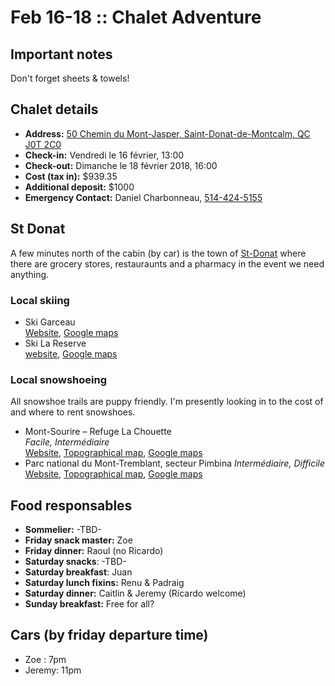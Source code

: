 # Feb 16-18 :: Chalet Adventure

## Important notes

Don't forget sheets & towels!

## Chalet details

- **Address:** [50 Chemin du Mont-Jasper, Saint-Donat-de-Montcalm, QC J0T 2C0]
- **Check-in:** Vendredi le 16 février, 13:00
- **Check-out:** Dimanche le 18 février 2018, 16:00
- **Cost (tax in):** $939.35
- **Additional deposit:** $1000
- **Emergency Contact:** Daniel Charbonneau, [514-424-5155](tel:514-424-5155)

## St Donat

A few minutes north of the cabin (by car) is the town of [St-Donat][St-Donat Google maps link] where there are grocery stores, restauraunts and a pharmacy in the event we need anything.

### Local skiing

- Ski Garceau  
  [Website][Ski Garceau website],
  [Google maps][Ski Garceau maps link]
- Ski La Reserve  
  [website][Ski La Reserve website],
  [Google maps][Ski La Reserve maps link]

### Local snowshoeing

All snowshoe trails are puppy friendly. I'm presently looking in to the cost of and where to rent snowshoes.

- Mont-Sourire – Refuge La Chouette  
  _Facile, Intermédiaire_  
  [Website][Mont-Sourire – Refuge La Chouette website],
  [Topographical map][Mont-Sourire – Refuge La Chouette topographical map],
  [Google maps][Mont-Sourire – Refuge La Chouette Google maps]
- Parc national du Mont-Tremblant, secteur Pimbina
  _Intermédiaire, Difficile_  
  [Website][Parc national du Mont-Tremblant, secteur Pimbina website],
  [Topographical map][Parc national du Mont-Tremblant, secteur Pimbina topographical map],
  [Google maps][Parc national du Mont-Tremblant, secteur Pimbina Google maps]

## Food responsables

- **Sommelier:** -TBD-
- **Friday snack master:** Zoe
- **Friday dinner:** Raoul (no Ricardo)
- **Saturday snacks**: -TBD-
- **Saturday breakfast**: Juan
- **Saturday lunch fixins:** Renu & Padraig
- **Saturday dinner:** Caitlin & Jeremy (Ricardo welcome)
- **Sunday breakfast:** Free for all?

## Cars (by friday departure time)

- Zoe : 7pm
- Jeremy: 11pm

[St-Donat Google maps link]: https://www.google.ca/maps/place/Saint-Donat,+Saint-Donat-de-Montcalm,+QC+J0T+2C0/@46.3195144,-74.2247645,16z/data=!3m1!4b1!4m5!3m4!1s0x4ccf62297d3f5f83:0x1048b3cee74beeee!8m2!3d46.319515!4d-74.2203871

[50 Chemin du Mont-Jasper, Saint-Donat-de-Montcalm, QC J0T 2C0]: https://www.google.ca/maps/place/50+Chemin+du+Mont-Jasper,+Saint-Donat-de-Montcalm,+QC+J0T+2C0/@46.2676805,-74.2333185,17z/data=!3m1!4b1!4m5!3m4!1s0x4ccf66ae6ae4bf5d:0x271aed61b05d5e8a!8m2!3d46.2676805!4d-74.2289411

[Ski La Reserve maps link]: https://www.google.ca/maps/place/Ski+La+R%C3%A9serve/@46.286398,-74.1836627,17z/data=!3m1!4b1!4m5!3m4!1s0x4ccf6121e2357839:0x3269dfa9c3d67f93!8m2!3d46.286398!4d-74.181474
[Ski La Reserve website]: http://www.skilareserve.com/

[Ski Garceau maps link]: https://www.google.ca/maps/place/Ski+Garceau/@46.337413,-74.2244564,17z/data=!3m1!4b1!4m5!3m4!1s0x4ccf6211410a3a33:0x2e3c314c52a1d38b!8m2!3d46.337413!4d-74.220079
[Ski Garceau website]: https://www.skigarceau.com/

[Mont-Sourire – Refuge La Chouette website]: https://lanaudiere.ca/fr/activites-lanaudiere/plein-air/raquette/sentier-mont-sourire/
[Mont-Sourire – Refuge La Chouette topographical map]: https://lanaudiere.blob.core.windows.net/media/4856/carte-sentier-mont-sourire.pdf
[Mont-Sourire – Refuge La Chouette Google maps]: https://www.google.ca/maps/place/46%C2%B018'11.8%22N+74%C2%B009'07.4%22W/@46.3032778,-74.156433,17z/data=!3m1!4b1!4m5!3m4!1s0x0:0x0!8m2!3d46.3032778!4d-74.1520556

  [Parc national du Mont-Tremblant, secteur Pimbina website]: https://www.sepaq.com/pq/mot/
  [Parc national du Mont-Tremblant, secteur Pimbina topographical map]: https://lanaudiere.blob.core.windows.net/media/4855/mot_carte_sentiers_hiver_pimbina.pdf
  [Parc national du Mont-Tremblant, secteur Pimbina Google maps]: https://www.google.ca/maps/place/46%C2%B025'09.1%22N+74%C2%B016'58.8%22W/@46.4192,-74.283,13z/data=!4m5!3m4!1s0x0:0x0!8m2!3d46.4191944!4d-74.283
